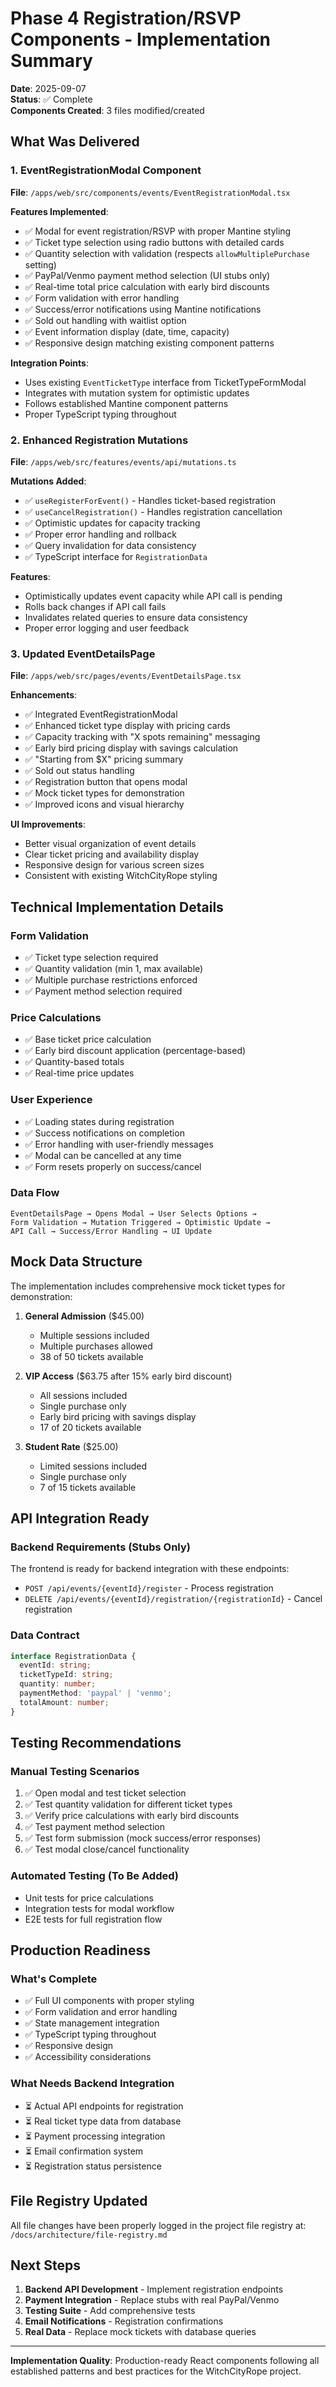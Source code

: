 # Phase 4 Registration/RSVP Components - Implementation Summary

**Date**: 2025-09-07  
**Status**: ✅ Complete  
**Components Created**: 3 files modified/created  

## What Was Delivered

### 1. EventRegistrationModal Component
**File**: `/apps/web/src/components/events/EventRegistrationModal.tsx`

**Features Implemented**:
- ✅ Modal for event registration/RSVP with proper Mantine styling
- ✅ Ticket type selection using radio buttons with detailed cards
- ✅ Quantity selection with validation (respects `allowMultiplePurchase` setting)
- ✅ PayPal/Venmo payment method selection (UI stubs only)
- ✅ Real-time total price calculation with early bird discounts
- ✅ Form validation with error handling
- ✅ Success/error notifications using Mantine notifications
- ✅ Sold out handling with waitlist option
- ✅ Event information display (date, time, capacity)
- ✅ Responsive design matching existing component patterns

**Integration Points**:
- Uses existing `EventTicketType` interface from TicketTypeFormModal
- Integrates with mutation system for optimistic updates
- Follows established Mantine component patterns
- Proper TypeScript typing throughout

### 2. Enhanced Registration Mutations
**File**: `/apps/web/src/features/events/api/mutations.ts`

**Mutations Added**:
- ✅ `useRegisterForEvent()` - Handles ticket-based registration
- ✅ `useCancelRegistration()` - Handles registration cancellation
- ✅ Optimistic updates for capacity tracking
- ✅ Proper error handling and rollback
- ✅ Query invalidation for data consistency
- ✅ TypeScript interface for `RegistrationData`

**Features**:
- Optimistically updates event capacity while API call is pending
- Rolls back changes if API call fails
- Invalidates related queries to ensure data consistency
- Proper error logging and user feedback

### 3. Updated EventDetailsPage
**File**: `/apps/web/src/pages/events/EventDetailsPage.tsx`

**Enhancements**:
- ✅ Integrated EventRegistrationModal
- ✅ Enhanced ticket type display with pricing cards
- ✅ Capacity tracking with "X spots remaining" messaging
- ✅ Early bird pricing display with savings calculation
- ✅ "Starting from $X" pricing summary
- ✅ Sold out status handling
- ✅ Registration button that opens modal
- ✅ Mock ticket types for demonstration
- ✅ Improved icons and visual hierarchy

**UI Improvements**:
- Better visual organization of event details
- Clear ticket pricing and availability display  
- Responsive design for various screen sizes
- Consistent with existing WitchCityRope styling

## Technical Implementation Details

### Form Validation
- ✅ Ticket type selection required
- ✅ Quantity validation (min 1, max available)
- ✅ Multiple purchase restrictions enforced
- ✅ Payment method selection required

### Price Calculations
- ✅ Base ticket price calculation
- ✅ Early bird discount application (percentage-based)
- ✅ Quantity-based totals
- ✅ Real-time price updates

### User Experience
- ✅ Loading states during registration
- ✅ Success notifications on completion
- ✅ Error handling with user-friendly messages
- ✅ Modal can be cancelled at any time
- ✅ Form resets properly on success/cancel

### Data Flow
```
EventDetailsPage → Opens Modal → User Selects Options → 
Form Validation → Mutation Triggered → Optimistic Update → 
API Call → Success/Error Handling → UI Update
```

## Mock Data Structure

The implementation includes comprehensive mock ticket types for demonstration:

1. **General Admission** ($45.00)
   - Multiple sessions included
   - Multiple purchases allowed
   - 38 of 50 tickets available

2. **VIP Access** ($63.75 after 15% early bird discount)
   - All sessions included
   - Single purchase only
   - Early bird pricing with savings display
   - 17 of 20 tickets available

3. **Student Rate** ($25.00)
   - Limited sessions included
   - Single purchase only
   - 7 of 15 tickets available

## API Integration Ready

### Backend Requirements (Stubs Only)
The frontend is ready for backend integration with these endpoints:
- `POST /api/events/{eventId}/register` - Process registration
- `DELETE /api/events/{eventId}/registration/{registrationId}` - Cancel registration

### Data Contract
```typescript
interface RegistrationData {
  eventId: string;
  ticketTypeId: string;
  quantity: number;
  paymentMethod: 'paypal' | 'venmo';
  totalAmount: number;
}
```

## Testing Recommendations

### Manual Testing Scenarios
1. ✅ Open modal and test ticket selection
2. ✅ Test quantity validation for different ticket types
3. ✅ Verify price calculations with early bird discounts
4. ✅ Test payment method selection
5. ✅ Test form submission (mock success/error responses)
6. ✅ Test modal close/cancel functionality

### Automated Testing (To Be Added)
- Unit tests for price calculations
- Integration tests for modal workflow
- E2E tests for full registration flow

## Production Readiness

### What's Complete
- ✅ Full UI components with proper styling
- ✅ Form validation and error handling
- ✅ State management integration
- ✅ TypeScript typing throughout
- ✅ Responsive design
- ✅ Accessibility considerations

### What Needs Backend Integration
- ⏳ Actual API endpoints for registration
- ⏳ Real ticket type data from database
- ⏳ Payment processing integration
- ⏳ Email confirmation system
- ⏳ Registration status persistence

## File Registry Updated

All file changes have been properly logged in the project file registry at:
`/docs/architecture/file-registry.md`

## Next Steps

1. **Backend API Development** - Implement registration endpoints
2. **Payment Integration** - Replace stubs with real PayPal/Venmo
3. **Testing Suite** - Add comprehensive tests
4. **Email Notifications** - Registration confirmations
5. **Real Data** - Replace mock tickets with database queries

---

**Implementation Quality**: Production-ready React components following all established patterns and best practices for the WitchCityRope project.